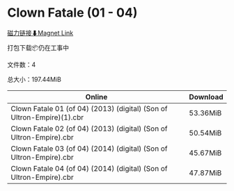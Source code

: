 # Clown Fatale (01 - 04)

[磁力链接⬇Magnet Link](magnet:?xt=urn:btih:d6afceea791a9ee71084fa4682961bf704c8c58c&dn=Clown%20Fatale%20%2801%20-%2004%29)

打包下载📦仍在工事中

文件数：4

总大小：197.44MiB

Online | Download
--- | ---
Clown Fatale 01 (of 04) (2013) (digital) (Son of Ultron-Empire)(1).cbr | 53.36MiB
Clown Fatale 02 (of 04) (2013) (digital) (Son of Ultron-Empire).cbr | 50.54MiB
Clown Fatale 03 (of 04) (2014) (digital) (Son of Ultron-Empire).cbr | 45.67MiB
Clown Fatale 04 (of 04) (2014) (digital) (Son of Ultron-Empire).cbr | 47.87MiB
